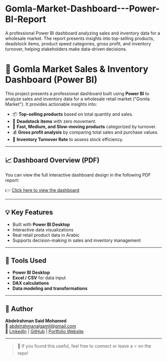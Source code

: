 # Gomla-Market-Dashboard---Power-BI-Report
A professional Power BI dashboard analyzing sales and inventory data for a wholesale market. The report presents insights into top-selling products, deadstock items, product speed categories, gross profit, and inventory turnover, helping stakeholders make data-driven decisions.
# 🛒 Gomla Market Sales & Inventory Dashboard (Power BI)

This project presents a professional dashboard built using **Power BI** to analyze sales and inventory data for a wholesale retail market ("Gomla Market"). It provides actionable insights into:

- 📦 **Top-selling products** based on total quantity and sales.
- 🧊 **Deadstock items** with zero movement.
- 🚀 **Fast, Medium, and Slow-moving products** categorized by turnover.
- 💰 **Gross profit analysis** by comparing total sales and purchase values.
- 🔄 **Inventory Turnover Rate** to assess stock efficiency.

---

## 📈 Dashboard Overview (PDF)

You can view the full interactive dashboard design in the following PDF report:

👉 [Click here to view the dashboard](./جمله%20ماركت%20Dashboard.pdf)

---

## 💡 Key Features

- Built with **Power BI Desktop**
- Interactive data visualizations
- Real retail product data in Arabic
- Supports decision-making in sales and inventory management

---

## 🧰 Tools Used

- **Power BI Desktop**
- **Excel / CSV** for data input
- **DAX calculations**
- **Data modeling and transformations**

---

## 🔗 Author

**Abdelrahman Said Mohamed**  
📧 [abdelrahmanalgamil@gmail.com](mailto:abdelrahmanalgamil@gmail.com)  
🔗 [LinkedIn](https://www.linkedin.com/in/abdelrahmandata) | [GitHub](https://github.com/Abdelrahansaid) | [Portfolio Website](https://abdelrahansaid.github.io/portfolio_website.githup.io/)

---

> 🚀 If you found this useful, feel free to connect or leave a ⭐ on the repo!
